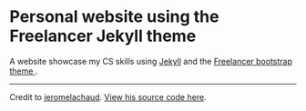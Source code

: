 Personal website using the Freelancer Jekyll theme
=========================

A website showcase my CS skills using [Jekyll](https://jekyllrb.com/) and the [Freelancer bootstrap theme ](http://startbootstrap.com/template-overviews/freelancer/).

---------
Credit to [jeromelachaud](https://github.com/jeromelachaud).
[View his source code here](https://github.com/jeromelachaud/freelancer-theme).
